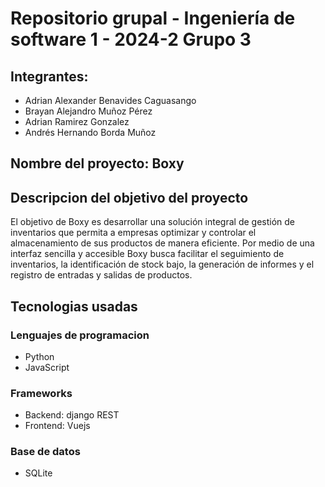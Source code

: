 # Repositorio grupal - Ingeniería de software 1 - 2024-2 Grupo 3 
## Integrantes:

* Adrian Alexander Benavides Caguasango
* Brayan Alejandro Muñoz Pérez
* Adrian Ramirez Gonzalez
* Andrés Hernando Borda Muñoz

## Nombre del proyecto: Boxy

## Descripcion del objetivo del proyecto
El objetivo de Boxy es desarrollar una solución integral de gestión de inventarios que permita a empresas optimizar y controlar el almacenamiento de sus productos de manera eficiente. Por medio de una interfaz sencilla y accesible Boxy busca facilitar el seguimiento de inventarios, la identificación de stock bajo, la generación de informes y el registro de entradas y salidas de productos.

## Tecnologias usadas

### Lenguajes de programacion
* Python
* JavaScript
### Frameworks
* Backend: django REST
* Frontend: Vuejs
### Base de datos
* SQLite